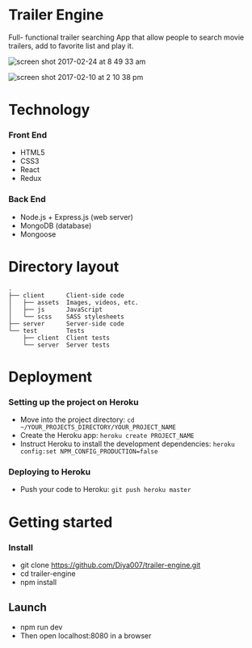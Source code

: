 # Trailer Engine
Full- functional trailer searching App that allow people to search movie trailers, add to favorite list and play it. 

![screen shot 2017-02-24 at 8 49 33 am](https://cloud.githubusercontent.com/assets/17839996/23921270/3e244d94-08bb-11e7-82c4-94492d84ceb5.png)

![screen shot 2017-02-10 at 2 10 38 pm](https://cloud.githubusercontent.com/assets/17839996/23921315/79e8de94-08bb-11e7-9f19-bbd9fb0496a5.png)

# Technology #
### Front End
- HTML5
- CSS3
- React
- Redux
### Back End
- Node.js + Express.js (web server)
- MongoDB (database)
- Mongoose

# Directory layout

```
.
├── client      Client-side code
│   ├── assets  Images, videos, etc.
│   ├── js      JavaScript
│   └── scss    SASS stylesheets
├── server      Server-side code
└── test        Tests
    ├── client  Client tests
    └── server  Server tests
```

# Deployment
### Setting up the project on Heroku
* Move into the project directory: `cd ~/YOUR_PROJECTS_DIRECTORY/YOUR_PROJECT_NAME`
* Create the Heroku app: `heroku create PROJECT_NAME`
* Instruct Heroku to install the development dependencies: `heroku config:set NPM_CONFIG_PRODUCTION=false`

### Deploying to Heroku
* Push your code to Heroku: `git push heroku master`

# Getting started #
### Install
- git clone https://github.com/Diya007/trailer-engine.git
- cd trailer-engine
- npm install
## Launch ##
- npm run dev
- Then open localhost:8080 in a browser


